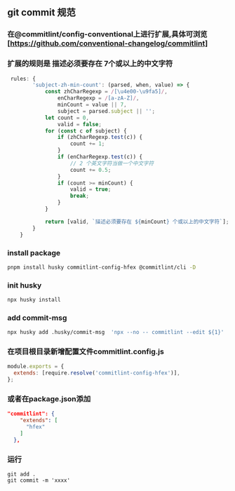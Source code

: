 ## git commit 规范

### 在@commitlint/config-conventional上进行扩展,具体可浏览[https://github.com/conventional-changelog/commitlint]

### 扩展的规则是 描述必须要存在 7个或以上的中文字符

```js
 rules: {
        'subject-zh-min-count': (parsed, when, value) => {
            const zhCharRegexp = /[\u4e00-\u9fa5]/,
                enCharRegexp = /[a-zA-Z]/,
                minCount = value || 7,
                subject = parsed.subject || '';
            let count = 0,
                valid = false;
            for (const c of subject) {
                if (zhCharRegexp.test(c)) {
                    count += 1;
                }
                if (enCharRegexp.test(c)) {
                    // 2 个英文字符当做一个中文字符
                    count += 0.5;
                }
                if (count >= minCount) {
                    valid = true;
                    break;
                }
            }

            return [valid, `描述必须要存在 ${minCount} 个或以上的中文字符`];
        }
    }
```
### install package

```bash
pnpm install husky commitlint-config-hfex @commitlint/cli -D
```

### init husky

```bash
npx husky install
```

### add commit-msg 
```bash
npx husky add .husky/commit-msg  'npx --no -- commitlint --edit ${1}'
```

### 在项目根目录新增配置文件commitlint.config.js
```js
module.exports = {
  extends: [require.resolve('commitlint-config-hfex')],
};
```

### 或者在package.json添加
```json
"commitlint": {
    "extends": [
      "hfex"
    ]
  },
```

### 运行
```
git add .
git commit -m 'xxxx'
```